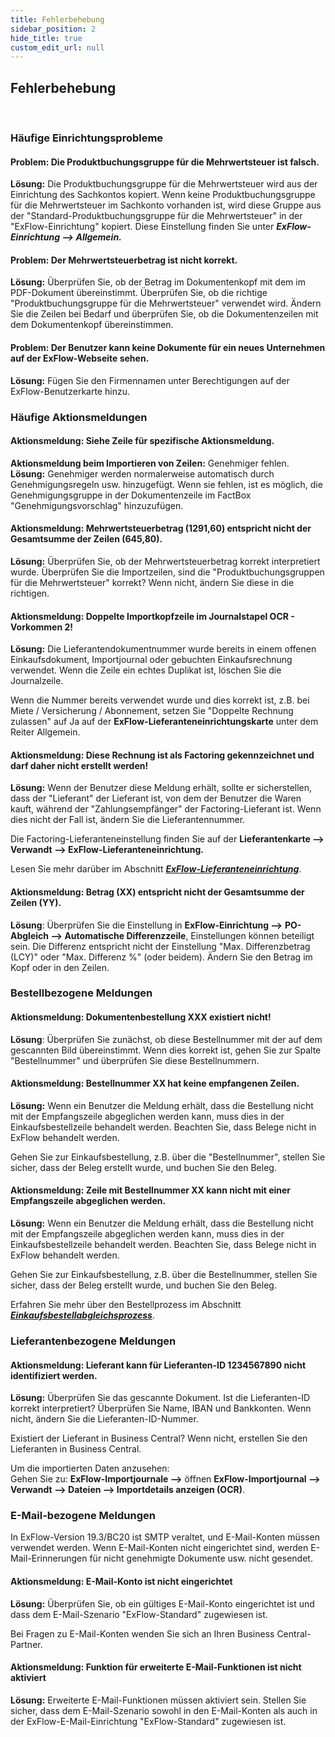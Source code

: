 ```yaml
---
title: Fehlerbehebung
sidebar_position: 2
hide_title: true
custom_edit_url: null
---
```

## Fehlerbehebung
<br/>

### Häufige Einrichtungsprobleme

#### **Problem:** Die Produktbuchungsgruppe für die Mehrwertsteuer ist falsch.
**Lösung:** Die Produktbuchungsgruppe für die Mehrwertsteuer wird aus der Einrichtung des Sachkontos kopiert. Wenn keine Produktbuchungsgruppe für die Mehrwertsteuer im Sachkonto vorhanden ist, wird diese Gruppe aus der "Standard-Produktbuchungsgruppe für die Mehrwertsteuer" in der "ExFlow-Einrichtung" kopiert. Diese Einstellung finden Sie unter ***ExFlow-Einrichtung --> Allgemein.***
<br/>

#### **Problem:** Der Mehrwertsteuerbetrag ist nicht korrekt.
**Lösung:** Überprüfen Sie, ob der Betrag im Dokumentenkopf mit dem im PDF-Dokument übereinstimmt. Überprüfen Sie, ob die richtige "Produktbuchungsgruppe für die Mehrwertsteuer" verwendet wird. Ändern Sie die Zeilen bei Bedarf und überprüfen Sie, ob die Dokumentenzeilen mit dem Dokumentenkopf übereinstimmen.
<br/>

#### **Problem:** Der Benutzer kann keine Dokumente für ein neues Unternehmen auf der ExFlow-Webseite sehen.
**Lösung:** Fügen Sie den Firmennamen unter Berechtigungen auf der ExFlow-Benutzerkarte hinzu.
<br/>

### Häufige Aktionsmeldungen

#### **Aktionsmeldung:** Siehe Zeile für spezifische Aktionsmeldung.
**Aktionsmeldung beim Importieren von Zeilen:** Genehmiger fehlen.<br/>
**Lösung:** Genehmiger werden normalerweise automatisch durch Genehmigungsregeln usw. hinzugefügt. Wenn sie fehlen, ist es möglich, die Genehmigungsgruppe in der Dokumentenzeile im FactBox "Genehmigungsvorschlag" hinzuzufügen.
<br/>

#### **Aktionsmeldung:** Mehrwertsteuerbetrag (1291,60) entspricht nicht der Gesamtsumme der Zeilen (645,80).
**Lösung:** Überprüfen Sie, ob der Mehrwertsteuerbetrag korrekt interpretiert wurde. Überprüfen Sie die Importzeilen, sind die "Produktbuchungsgruppen für die Mehrwertsteuer" korrekt? Wenn nicht, ändern Sie diese in die richtigen.
<br/>

#### **Aktionsmeldung:** Doppelte Importkopfzeile im Journalstapel OCR - Vorkommen 2!
**Lösung:** Die Lieferantendokumentnummer wurde bereits in einem offenen Einkaufsdokument, Importjournal oder gebuchten Einkaufsrechnung verwendet. Wenn die Zeile ein echtes Duplikat ist, löschen Sie die Journalzeile.

Wenn die Nummer bereits verwendet wurde und dies korrekt ist, z.B. bei Miete / Versicherung / Abonnement, setzen Sie "Doppelte Rechnung zulassen" auf Ja auf der **ExFlow-Lieferanteneinrichtungskarte** unter dem Reiter Allgemein.
<br/>

#### **Aktionsmeldung:** Diese Rechnung ist als Factoring gekennzeichnet und darf daher nicht erstellt werden!
**Lösung:** Wenn der Benutzer diese Meldung erhält, sollte er sicherstellen, dass der "Lieferant" der Lieferant ist, von dem der Benutzer die Waren kauft, während der "Zahlungsempfänger" der Factoring-Lieferant ist. Wenn dies nicht der Fall ist, ändern Sie die Lieferantennummer.

Die Factoring-Lieferanteneinstellung finden Sie auf der **Lieferantenkarte --> Verwandt --> ExFlow-Lieferanteneinrichtung.**

Lesen Sie mehr darüber im Abschnitt [***ExFlow-Lieferanteneinrichtung***](https://docs.exflow.cloud/business-central/docs/user-manual/business-functionality/vendor-setup#vendor-setup).
<br/>

#### **Aktionsmeldung**: Betrag (XX) entspricht nicht der Gesamtsumme der Zeilen (YY).
**Lösung**: Überprüfen Sie die Einstellung in **ExFlow-Einrichtung -->** **PO-Abgleich --> Automatische Differenzzeile**, Einstellungen können beteiligt sein. Die Differenz entspricht nicht der Einstellung "Max. Differenzbetrag (LCY)" oder "Max. Differenz %" (oder beidem). Ändern Sie den Betrag im Kopf oder in den Zeilen.
<br/>

### Bestellbezogene Meldungen
####  **Aktionsmeldung**: Dokumentenbestellung XXX existiert nicht!
**Lösung**: Überprüfen Sie zunächst, ob diese Bestellnummer mit der auf dem gescannten Bild übereinstimmt. Wenn dies korrekt ist, gehen Sie zur Spalte "Bestellnummer" und überprüfen Sie diese Bestellnummern.
<br/>

####  **Aktionsmeldung:** Bestellnummer XX hat keine empfangenen Zeilen.
**Lösung:** Wenn ein Benutzer die Meldung erhält, dass die Bestellung nicht mit der Empfangszeile abgeglichen werden kann, muss dies in der Einkaufsbestellzeile behandelt werden. Beachten Sie, dass Belege nicht in ExFlow behandelt werden.

Gehen Sie zur Einkaufsbestellung, z.B. über die "Bestellnummer", stellen Sie sicher, dass der Beleg erstellt wurde, und buchen Sie den Beleg.
<br/>

#### **Aktionsmeldung:** Zeile mit Bestellnummer XX kann nicht mit einer Empfangszeile abgeglichen werden.
**Lösung:** Wenn ein Benutzer die Meldung erhält, dass die Bestellung nicht mit der Empfangszeile abgeglichen werden kann, muss dies in der Einkaufsbestellzeile behandelt werden. Beachten Sie, dass Belege nicht in ExFlow behandelt werden.

Gehen Sie zur Einkaufsbestellung, z.B. über die Bestellnummer, stellen Sie sicher, dass der Beleg erstellt wurde, und buchen Sie den Beleg.

Erfahren Sie mehr über den Bestellprozess im Abschnitt [***Einkaufsbestellabgleichsprozess***](https://docs.exflow.cloud/business-central/docs/user-manual/approval-workflow/purchase-order-matching-process#purchase-order-matching-process).
<br/>

### Lieferantenbezogene Meldungen

#### **Aktionsmeldung:** Lieferant kann für Lieferanten-ID 1234567890 nicht identifiziert werden.
**Lösung:** Überprüfen Sie das gescannte Dokument. Ist die Lieferanten-ID korrekt interpretiert? Überprüfen Sie Name, IBAN und Bankkonten. Wenn nicht, ändern Sie die Lieferanten-ID-Nummer.

Existiert der Lieferant in Business Central? Wenn nicht, erstellen Sie den Lieferanten in Business Central.

Um die importierten Daten anzusehen:<br/>
Gehen Sie zu: **ExFlow-Importjournale -->** öffnen **ExFlow-Importjournal --> Verwandt --> Dateien --> Importdetails anzeigen (OCR)**.
<br/>

### E-Mail-bezogene Meldungen

In ExFlow-Version 19.3/BC20 ist SMTP veraltet, und E-Mail-Konten müssen verwendet werden. Wenn E-Mail-Konten nicht eingerichtet sind, werden E-Mail-Erinnerungen für nicht genehmigte Dokumente usw. nicht gesendet.
<br/>

#### **Aktionsmeldung:** E-Mail-Konto ist nicht eingerichtet
**Lösung:** Überprüfen Sie, ob ein gültiges E-Mail-Konto eingerichtet ist und dass dem E-Mail-Szenario "ExFlow-Standard" zugewiesen ist.

Bei Fragen zu E-Mail-Konten wenden Sie sich an Ihren Business Central-Partner.
<br/>

#### **Aktionsmeldung:** Funktion für erweiterte E-Mail-Funktionen ist nicht aktiviert
**Lösung:** Erweiterte E-Mail-Funktionen müssen aktiviert sein. Stellen Sie sicher, dass dem E-Mail-Szenario sowohl in den E-Mail-Konten als auch in der ExFlow-E-Mail-Einrichtung "ExFlow-Standard" zugewiesen ist.
<br/>
